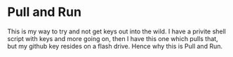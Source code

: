 # Pull and Run

This is my way to try and not get keys out into the wild. I have a privite shell script with keys and more going on, then I have this one which pulls that, but my github key resides on a flash drive. Hence why this is Pull and Run.